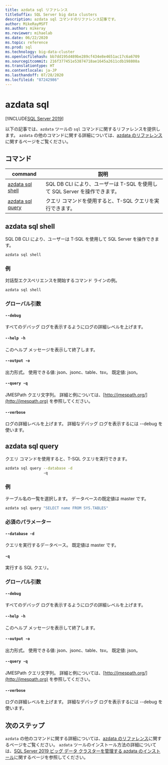 ```yaml
---
title: azdata sql リファレンス
titleSuffix: SQL Server big data clusters
description: azdata sql コマンドのリファレンス記事です。
author: MikeRayMSFT
ms.author: mikeray
ms.reviewer: mihaelab
ms.date: 06/22/2020
ms.topic: reference
ms.prod: sql
ms.technology: big-data-cluster
ms.openlocfilehash: bb7dd195d489be289cf434e8e4651ac17c6a6709
ms.sourcegitcommit: 216f377451e53874718ae1645a2611cdb198808a
ms.translationtype: HT
ms.contentlocale: ja-JP
ms.lasthandoff: 07/28/2020
ms.locfileid: "87242986"
---
```

# <a name="azdata-sql"></a>azdata sql

[!INCLUDE[SQL Server 2019](../includes/applies-to-version/sqlserver2019.md)]

以下の記事では、`azdata` ツールの `sql` コマンドに関するリファレンスを提供します。 `azdata` の他のコマンドに関する詳細については、[azdata のリファレンス](reference-azdata.md)に関するページをご覧ください。

## <a name="commands"></a>コマンド
| command | 説明 |
| --- | --- |
[azdata sql shell](#azdata-sql-shell) | SQL DB CLI により、ユーザーは T-SQL を使用して SQL Server を操作できます。
[azdata sql query](#azdata-sql-query) | クエリ コマンドを使用すると、T-SQL クエリを実行できます。
## <a name="azdata-sql-shell"></a>azdata sql shell
SQL DB CLI により、ユーザーは T-SQL を使用して SQL Server を操作できます。
```bash
azdata sql shell 
```
### <a name="examples"></a>例
対話型エクスペリエンスを開始するコマンド ラインの例。
```bash
azdata sql shell
```
### <a name="global-arguments"></a>グローバル引数
#### `--debug`
すべてのデバッグ ログを表示するようにログの詳細レベルを上げます。
#### `--help -h`
このヘルプ メッセージを表示して終了します。
#### `--output -o`
出力形式。  使用できる値: json、jsonc、table、tsv。  既定値: json。
#### `--query -q`
JMESPath クエリ文字列。 詳細と例については、[http://jmespath.org/](http://jmespath.org) を参照してください。
#### `--verbose`
ログの詳細レベルを上げます。 詳細なデバッグ ログを表示するには --debug を使います。
## <a name="azdata-sql-query"></a>azdata sql query
クエリ コマンドを使用すると、T-SQL クエリを実行できます。
```bash
azdata sql query --database -d 
                 -q
```
### <a name="examples"></a>例
テーブル名の一覧を選択します。  データベースの既定値は master です。
```bash
azdata sql query "SELECT name FROM SYS.TABLES"
```
### <a name="required-parameters"></a>必須のパラメーター
#### `--database -d`
クエリを実行するデータベース。  既定値は master です。
#### `-q`
実行する SQL クエリ。
### <a name="global-arguments"></a>グローバル引数
#### `--debug`
すべてのデバッグ ログを表示するようにログの詳細レベルを上げます。
#### `--help -h`
このヘルプ メッセージを表示して終了します。
#### `--output -o`
出力形式。  使用できる値: json、jsonc、table、tsv。  既定値: json。
#### `--query -q`
JMESPath クエリ文字列。 詳細と例については、[http://jmespath.org/](http://jmespath.org) を参照してください。
#### `--verbose`
ログの詳細レベルを上げます。 詳細なデバッグ ログを表示するには --debug を使います。

## <a name="next-steps"></a>次のステップ

`azdata` の他のコマンドに関する詳細については、[azdata のリファレンス](reference-azdata.md)に関するページをご覧ください。 `azdata` ツールのインストール方法の詳細については、[SQL Server 2019 ビッグ データ クラスターを管理する azdata のインストール](deploy-install-azdata.md)に関するページを参照してください。
